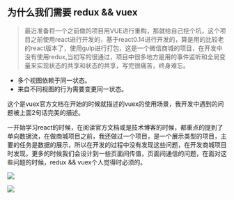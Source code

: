## 为什么我们需要 redux && vuex

> 最近准备将一个之前做的项目用VUE进行重构，那就给自己挖个坑，这个项目之前使用react进行开发的，基于react0.14进行开发的，算是用的比较老的react版本了，使用gulp进行打包，这是一个微信商城的项目，在开发中没有使用redux,当初写的很通过，项目中很多地方是用的事件监听和全局变量来实现状态的共享和状态的共享，写完很痛苦，终身难忘。

- 多个视图依赖于同一状态。
- 来自不同视图的行为需要变更同一状态。

这个是vuex官方文档在开始的时候就描述的vuex的使用场景，我开发中遇到的问题被上面2句话完美的描述。

一开始学习react的时候，在阅读官方文档或是技术博客的时候，都重点的提到了单向数据流，在做商城项目之前，我还做过一个项目，是一个展示类型的项目，主要的任务是数据的展示，所以在开发的过程中没有发现这些问题，在开发商城项目时发现，更多的时候我们会设计到一些页面间传值，页面间通信的问题，在面对这些问题的时候，redux && vuex个人觉得时必须的。

![](http://vuex.vuejs.org/zh-cn/images/vuex.png)

![](http://www.ruanyifeng.com/blogimg/asset/2016/bg2016091802.jpg)